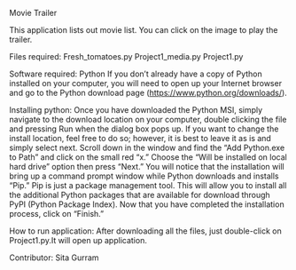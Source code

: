 Movie Trailer

This application lists out movie list. You can click on the image to play the trailer.

Files required:
Fresh_tomatoes.py
Project1_media.py
Project1.py

Software required:
Python 
If you don’t already have a copy of Python installed on your computer, you will need to open up your Internet browser and go to the Python download page (https://www.python.org/downloads/).

Installing python:
Once you have downloaded the Python MSI, simply navigate to the download location on your computer, double clicking the file and pressing Run when the dialog box pops up. If you want to change the install location, feel free to do so; however, it is best to leave it as is and simply select next. Scroll down in the window and find the “Add Python.exe to Path” and click on the small red “x.” Choose the “Will be installed on local hard drive” option then press “Next.” You will notice that the installation will bring up a command prompt window while Python downloads and installs “Pip.” Pip is just a package management tool. This will allow you to install all the additional Python packages that are available for download through PyPI (Python Package Index). Now that you have completed the installation process, click on “Finish.”

How to run application:
After downloading all the files, just double-click on Project1.py.It will open up application.

Contributor:
Sita Gurram


